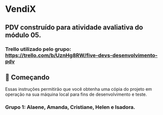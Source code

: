 # VendiX
## PDV construído para atividade avaliativa do módulo 05. 
### Trello utilizado pelo grupo: https://trello.com/b/UznHg8RW/five-devs-desenvolvimento-pdv

## 🚀 Começando

Essas instruções permitirão que você obtenha uma cópia do projeto em operação na sua máquina local para fins de desenvolvimento e teste.

### Grupo 1: Alaene, Amanda, Cristiane, Helen e Isadora.


